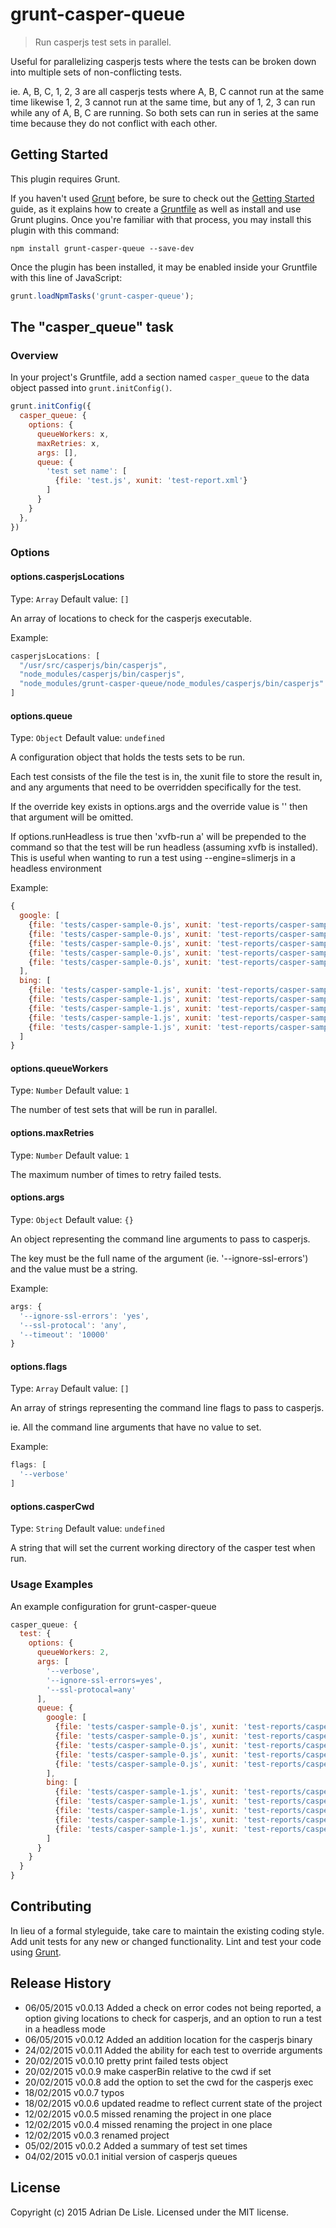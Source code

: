 # grunt-casper-queue

> Run casperjs test sets in parallel.

Useful for parallelizing casperjs tests where the tests can be broken down into multiple sets of non-conflicting tests.

ie. A, B, C, 1, 2, 3 are all casperjs tests where A, B, C cannot run at the same time likewise 1, 2, 3 cannot run at the same time, but any of 1, 2, 3 can run while any of A, B, C are running. 
So both sets can run in series at the same time because they do not conflict with each other.

## Getting Started
This plugin requires Grunt.

If you haven't used [Grunt](http://gruntjs.com/) before, be sure to check out the [Getting Started](http://gruntjs.com/getting-started) guide, as it explains how to create a [Gruntfile](http://gruntjs.com/sample-gruntfile) as well as install and use Grunt plugins. Once you're familiar with that process, you may install this plugin with this command:

```shell
npm install grunt-casper-queue --save-dev
```

Once the plugin has been installed, it may be enabled inside your Gruntfile with this line of JavaScript:

```js
grunt.loadNpmTasks('grunt-casper-queue');
```

## The "casper_queue" task

### Overview
In your project's Gruntfile, add a section named `casper_queue` to the data object passed into `grunt.initConfig()`.

```js
grunt.initConfig({
  casper_queue: {
    options: {
      queueWorkers: x,
      maxRetries: x,
      args: [],
      queue: {
        'test set name': [
          {file: 'test.js', xunit: 'test-report.xml'}
        ]
      }
    }
  },
})
```

### Options

#### options.casperjsLocations
Type: `Array`
Default value: `[]`

An array of locations to check for the casperjs executable.

Example:

```js
casperjsLocations: [
  "/usr/src/casperjs/bin/casperjs",
  "node_modules/casperjs/bin/casperjs",
  "node_modules/grunt-casper-queue/node_modules/casperjs/bin/casperjs"
]
```

#### options.queue
Type: `Object`
Default value: `undefined`

A configuration object that holds the tests sets to be run.

Each test consists of the file the test is in, the xunit file to store the result in, and any arguments that need to be overridden specifically for the test.

If the override key exists in options.args and the override value is '' then that argument will be omitted. 

If options.runHeadless is true then 'xvfb-run a' will be prepended to the command so that the test will be run headless (assuming xvfb is installed). This is useful when wanting to run a test using --engine=slimerjs in a headless environment

Example:

```js
{
  google: [
    {file: 'tests/casper-sample-0.js', xunit: 'test-reports/casper-sample-0-0.xml', overrides: {'--ignore-ssl-errors': '', '--ssl-protocal': 'sslv3'}, options: {runHeadless: true}},
    {file: 'tests/casper-sample-0.js', xunit: 'test-reports/casper-sample-0-1.xml'},
    {file: 'tests/casper-sample-0.js', xunit: 'test-reports/casper-sample-0-2.xml'},
    {file: 'tests/casper-sample-0.js', xunit: 'test-reports/casper-sample-0-3.xml'},
    {file: 'tests/casper-sample-0.js', xunit: 'test-reports/casper-sample-0-4.xml'}
  ],
  bing: [
    {file: 'tests/casper-sample-1.js', xunit: 'test-reports/casper-sample-1-0.xml'},
    {file: 'tests/casper-sample-1.js', xunit: 'test-reports/casper-sample-1-1.xml'},
    {file: 'tests/casper-sample-1.js', xunit: 'test-reports/casper-sample-1-2.xml'},
    {file: 'tests/casper-sample-1.js', xunit: 'test-reports/casper-sample-1-3.xml'},
    {file: 'tests/casper-sample-1.js', xunit: 'test-reports/casper-sample-1-4.xml'}
  ]
}
```

#### options.queueWorkers
Type: `Number`
Default value: `1`

The number of test sets that will be run in parallel.

#### options.maxRetries
Type: `Number`
Default value: `1`

The maximum number of times to retry failed tests.

#### options.args
Type: `Object`
Default value: `{}`

An object representing the command line arguments to pass to casperjs.

The key must be the full name of the argument (ie. '--ignore-ssl-errors') and the value must be a string.

Example: 

```js
args: {
  '--ignore-ssl-errors': 'yes',
  '--ssl-protocal': 'any',
  '--timeout': '10000'
}
```

#### options.flags
Type: `Array`
Default value: `[]`

An array of strings representing the command line flags to pass to casperjs.

ie. All the command line arguments that have no value to set.

Example:

```js
flags: [
  '--verbose'
]
```

#### options.casperCwd
Type: `String`
Default value: `undefined`

A string that will set the current working directory of the casper test when run.

### Usage Examples

An example configuration for grunt-casper-queue

```js
casper_queue: {
  test: {
    options: {
      queueWorkers: 2,
      args: [
        '--verbose',
        '--ignore-ssl-errors=yes',
        '--ssl-protocal=any'
      ],
      queue: {
        google: [
          {file: 'tests/casper-sample-0.js', xunit: 'test-reports/casper-sample-0-0.xml'},
          {file: 'tests/casper-sample-0.js', xunit: 'test-reports/casper-sample-0-1.xml'},
          {file: 'tests/casper-sample-0.js', xunit: 'test-reports/casper-sample-0-2.xml'},
          {file: 'tests/casper-sample-0.js', xunit: 'test-reports/casper-sample-0-3.xml'},
          {file: 'tests/casper-sample-0.js', xunit: 'test-reports/casper-sample-0-4.xml'}
        ],
        bing: [
          {file: 'tests/casper-sample-1.js', xunit: 'test-reports/casper-sample-1-0.xml'},
          {file: 'tests/casper-sample-1.js', xunit: 'test-reports/casper-sample-1-1.xml'},
          {file: 'tests/casper-sample-1.js', xunit: 'test-reports/casper-sample-1-2.xml'},
          {file: 'tests/casper-sample-1.js', xunit: 'test-reports/casper-sample-1-3.xml'},
          {file: 'tests/casper-sample-1.js', xunit: 'test-reports/casper-sample-1-4.xml'}
        ]
      }
    }
  }
}
```

## Contributing
In lieu of a formal styleguide, take care to maintain the existing coding style. Add unit tests for any new or changed functionality. Lint and test your code using [Grunt](http://gruntjs.com/).

## Release History
* 06/05/2015    v0.0.13   Added a check on error codes not being reported, a option giving locations to check for casperjs, and an option to run a test in a headless mode
* 06/05/2015    v0.0.12   Added an addition location for the casperjs binary
* 24/02/2015    v0.0.11   Added the ability for each test to override arguments
* 20/02/2015    v0.0.10   pretty print failed tests object
* 20/02/2015    v0.0.9    make casperBin relative to the cwd if set
* 20/02/2015    v0.0.8    add the option to set the cwd for the casperjs exec
* 18/02/2015    v0.0.7    typos
* 18/02/2015    v0.0.6    updated readme to reflect current state of the project
* 12/02/2015    v0.0.5    missed renaming the project in one place
* 12/02/2015    v0.0.4    missed renaming the project in one place
* 12/02/2015    v0.0.3    renamed project
* 05/02/2015    v0.0.2    Added a summary of test set times
* 04/02/2015    v0.0.1    initial version of casperjs queues

## License
Copyright (c) 2015 Adrian De Lisle. Licensed under the MIT license.
